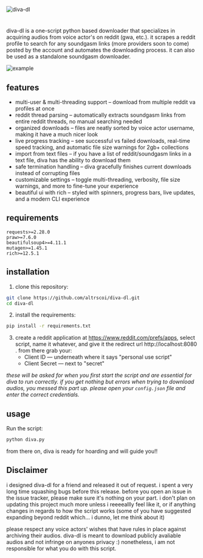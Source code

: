 ![diva-dl](https://pixeldrain.com/api/file/g5XwNJ2p)
#

diva-dl is a one-script python based downloader that specializes in acquiring audios from voice actor's on reddit (gwa, etc.). it scrapes a reddit profile to search for any soundgasm links (more providers soon to come) posted by the account and automates the downloading process. it can also be used as a standalone soundgasm downloader.

![example](https://pixeldrain.com/api/file/jwSP7iDy)

## features
- multi-user & multi-threading support – download from multiple reddit va profiles at once
-  reddit thread parsing – automatically extracts soundgasm links from entire reddit threads, no manual searching needed
- organized downloads – files are neatly sorted by voice actor username, making it have a much nicer look
- live progress tracking – see successful vs failed downloads, real-time speed tracking, and automatic file size warnings for 2gb+ collections
- import from text files – if you have a list of reddit/soundgasm links in a text file, diva has the ability to download them
- safe termination handling – diva gracefully finishes current downloads instead of corrupting files
- customizable settings – toggle multi-threading, verbosity, file size warnings, and more to fine-tune your experience
- beautiful ui with rich – styled with spinners, progress bars, live updates, and a modern CLI experience

## requirements

```
requests>=2.28.0
praw>=7.6.0
beautifulsoup4>=4.11.1
mutagen>=1.45.1
rich>=12.5.1
```

## installation

1. clone this repository:
```bash
git clone https://github.com/altrscoi/diva-dl.git
cd diva-dl
```

2. install the requirements:
```bash
pip install -r requirements.txt
```

3. create a reddit application at https://www.reddit.com/prefs/apps, select script, name it whatever, and give it the redirect url http://localhost:8080 . from there grab your:
   * Client ID — underneath where it says "personal use script"
   * Client Secret — next to "secret"

*these will be asked for when you first start the script and are essential for diva to run correctly. if you get nothing but errors when trying to download audios, you messed this part up. please open your `config.json` file and enter the correct credentials.*

## usage

Run the script:
```bash
python diva.py
```

from there on, diva is ready for hoarding and will guide you!!

## Disclaimer

i designed diva-dl for a friend and released it out of request. i spent a very long time squashing bugs before this release. before you open an issue in the issue tracker, please make sure it's nothing on your part. i don't plan on updating this project much more unless i reeeeallly feel like it, or if anything changes in regards to how the script works (some of you have suggested expanding beyond reddit which... i dunno, let me think about it)

please respect any voice actors' wishes that have rules in place against archiving their audios. diva-dl is meant to download publicly avaliable audios and not infringe on anyones privacy :) nonetheless, i am not responsible for what you do with this script.
